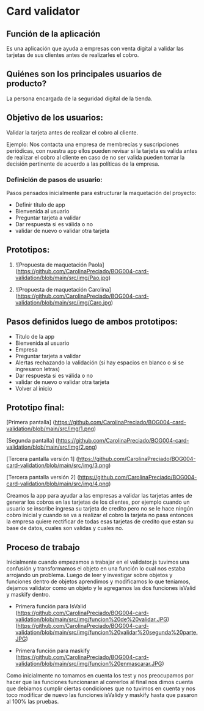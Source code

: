 # Card validator

## Función de la aplicación 

Es una aplicación que ayuda a empresas con venta digital a validar las tarjetas de sus clientes antes de realizarles el cobro.

## Quiénes son los principales usuarios de producto?

La persona encargada de la seguridad digital de la tienda.

## Objetivo de los usuarios:

Validar la tarjeta antes de realizar el cobro al cliente.

Ejemplo: Nos contacta una empresa de membrecías y suscripciones periódicas, con nuestra app ellos pueden revisar si la tarjeta es valida antes de realizar el cobro al cliente en caso de no ser valida pueden tomar la decisión pertinente de acuerdo a las políticas de la empresa.

### Definición de pasos de usuario:

Pasos pensados inicialmente para estructurar la maquetación del proyecto:

- Definir título de app
- Bienvenida al usuario
- Preguntar tarjeta a validar 
- Dar respuesta si es válida o no 
- validar de nuevo o validar otra tarjeta

## Prototipos: 

1) ![Propuesta de maquetación Paola] (https://github.com/CarolinaPreciado/BOG004-card-validation/blob/main/src/img/Pao.jpg)

2)	![Propuesta de maquetación Carolina] (https://github.com/CarolinaPreciado/BOG004-card-validation/blob/main/src/img/Caro.jpg)


## Pasos definidos luego de ambos prototipos:

-	Título de la app
-	Bienvenida al usuario 
-	Empresa
-	Preguntar tarjeta a validar 
-	Alertas rechazando la validación (si hay espacios en blanco o si se ingresaron letras)
-	Dar respuesta si es válida o no 
-	validar de nuevo o validar otra tarjeta
-	Volver al inicio 

## Prototipo final: 

[Primera pantalla] (https://github.com/CarolinaPreciado/BOG004-card-validation/blob/main/src/img/1.png)

[Segunda pantalla] (https://github.com/CarolinaPreciado/BOG004-card-validation/blob/main/src/img/2.png)

[Tercera pantalla versión 1] (https://github.com/CarolinaPreciado/BOG004-card-validation/blob/main/src/img/3.png)

[Tercera pantalla versión 2] (https://github.com/CarolinaPreciado/BOG004-card-validation/blob/main/src/img/4.png)


Creamos la app para ayudar a las empresas a validar las tarjetas antes de generar los cobros en las tarjetas de los clientes, por ejemplo cuando un usuario se inscribe ingresa su tarjeta de credito pero no se le hace ningún cobro inicial y cuando se va a realizar el cobro la tarjeta no pasa entonces la empresa quiere rectificar de todas esas tarjetas de credito que estan su base de datos, cuales son validas y cuales no. 


## Proceso de trabajo

Inicialmente cuando empezamos a trabajar en el validator.js tuvimos una confusión y transformamos el objeto en una función lo cual nos estaba arrojando un problema. Luego de leer y investigar sobre objetos y funciones dentro de objetos aprendimos y modificamos lo que teniamos, dejamos validator como un objeto y le agregamos las dos funciones isValid y maskify dentro.

- Primera función para IsValid (https://github.com/CarolinaPreciado/BOG004-card-validation/blob/main/src/img/funcion%20de%20validar.JPG) (https://github.com/CarolinaPreciado/BOG004-card-validation/blob/main/src/img/funcion%20validar%20segunda%20parte.JPG)

- Primera función para maskify (https://github.com/CarolinaPreciado/BOG004-card-validation/blob/main/src/img/funcion%20enmascarar.JPG)


Como inicialmente no tomamos en cuenta los test y nos preocupamos por hacer que las funciones funcionaran al correrlos al final nos dimos cuenta que debiamos cumplir ciertas condiciones que no tuvimos en cuenta y nos toco modificar de nuevo las funciones isValidy y maskify hasta que pasaron al 100% las pruebas.





